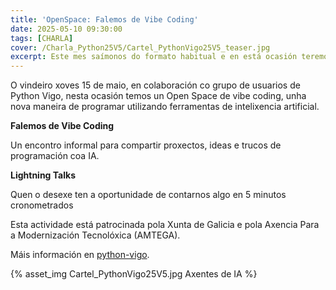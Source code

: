 ```yaml
---
title: 'OpenSpace: Falemos de Vibe Coding'
date: 2025-05-10 09:30:00
tags: [CHARLA]
cover: /Charla_Python25V5/Cartel_PythonVigo25V5_teaser.jpg
excerpt: Este mes saímonos do formato habitual e en está ocasión teremos un Open Space de vibe coding.
---
```


O vindeiro xoves 15 de maio, en colaboración co grupo de usuarios de Python Vigo, nesta ocasión temos un Open Space de vibe coding, unha nova maneira de programar utilizando ferramentas de intelixencia artificial.

<strong>Falemos de Vibe Coding</strong>

Un encontro informal para compartir proxectos, ideas e trucos de programación coa IA.

<strong>Lightning Talks</strong>

Quen o desexe ten a oportunidade de contarnos algo en 5 minutos cronometrados

Esta actividade está patrocinada pola Xunta de Galicia e pola Axencia Para a Modernización Tecnolóxica (AMTEGA).

Máis información en [python-vigo](https://www.python-vigo.es).



{% asset_img Cartel_PythonVigo25V5.jpg Axentes de IA %}
